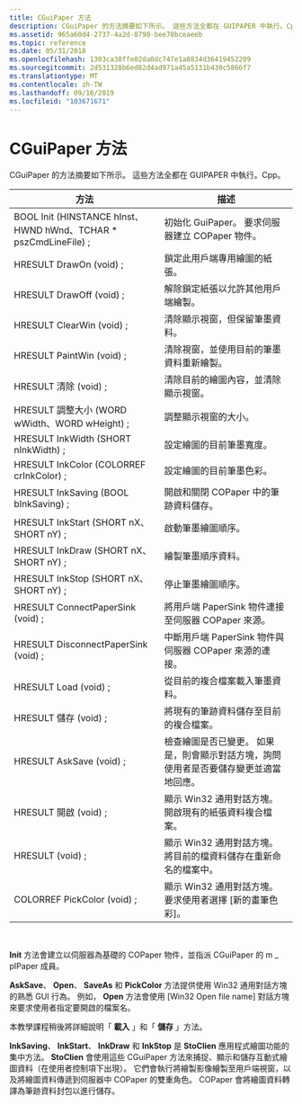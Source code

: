 ```yaml
---
title: CGuiPaper 方法
description: CGuiPaper 的方法摘要如下所示。 這些方法全都在 GUIPAPER 中執行。Cpp。
ms.assetid: 965a60d4-2737-4a2d-8790-bee70bceaeeb
ms.topic: reference
ms.date: 05/31/2018
ms.openlocfilehash: 1303ca38ffe02da0dc747e1a8834d36419452209
ms.sourcegitcommit: 2d531328b6ed82d4ad971a45a5131b430c5866f7
ms.translationtype: MT
ms.contentlocale: zh-TW
ms.lasthandoff: 09/16/2019
ms.locfileid: "103671671"
---
```

# <a name="cguipaper-methods"></a>CGuiPaper 方法

CGuiPaper 的方法摘要如下所示。 這些方法全都在 GUIPAPER 中執行。Cpp。



| 方法                                                         | 描述                                                                                                           |
|----------------------------------------------------------------|-----------------------------------------------------------------------------------------------------------------------|
| BOOL Init (HINSTANCE hInst、HWND hWnd、TCHAR \* pszCmdLineFile) ; | 初始化 GuiPaper。 要求伺服器建立 COPaper 物件。                                                     |
| HRESULT DrawOn (void) ;                                          | 鎖定此用戶端專用繪圖的紙張。                                                                   |
| HRESULT DrawOff (void) ;                                         | 解除鎖定紙張以允許其他用戶端繪製。                                                                         |
| HRESULT ClearWin (void) ;                                        | 清除顯示視窗，但保留筆墨資料。                                                                           |
| HRESULT PaintWin (void) ;                                        | 清除視窗，並使用目前的筆墨資料重新繪製。                                                                     |
| HRESULT 清除 (void) ;                                           | 清除目前的繪圖內容，並清除顯示視窗。                                                             |
| HRESULT 調整大小 (WORD wWidth、WORD wHeight) ;                     | 調整顯示視窗的大小。                                                                                           |
| HRESULT InkWidth (SHORT nInkWidth) ;                             | 設定繪圖的目前筆墨寬度。                                                                                   |
| HRESULT InkColor (COLORREF crInkColor) ;                         | 設定繪圖的目前筆墨色彩。                                                                                   |
| HRESULT InkSaving (BOOL bInkSaving) ;                            | 開啟和關閉 COPaper 中的筆跡資料儲存。                                                                          |
| HRESULT InkStart (SHORT nX、SHORT nY) ;                          | 啟動筆墨繪圖順序。                                                                                          |
| HRESULT InkDraw (SHORT nX、SHORT nY) ;                           | 繪製筆墨順序資料。                                                                                              |
| HRESULT InkStop (SHORT nX、SHORT nY) ;                           | 停止筆墨繪圖順序。                                                                                           |
| HRESULT ConnectPaperSink (void) ;                                | 將用戶端 PaperSink 物件連接至伺服器 COPaper 來源。                                                    |
| HRESULT DisconnectPaperSink (void) ;                             | 中斷用戶端 PaperSink 物件與伺服器 COPaper 來源的連接。                                                |
| HRESULT Load (void) ;                                            | 從目前的複合檔案載入筆墨資料。                                                                            |
| HRESULT 儲存 (void) ;                                            | 將現有的筆跡資料儲存至目前的複合檔案。                                                                     |
| HRESULT AskSave (void) ;                                         | 檢查繪圖是否已變更。 如果是，則會顯示對話方塊，詢問使用者是否要儲存變更並適當地回應。 |
| HRESULT 開啟 (void) ;                                            | 顯示 Win32 通用對話方塊。 開啟現有的紙張資料複合檔案。                                               |
| HRESULT (void) ;                                          | 顯示 Win32 通用對話方塊。 將目前的檔資料儲存在重新命名的檔案中。                                              |
| COLORREF PickColor (void) ;                                      | 顯示 Win32 通用對話方塊。 要求使用者選擇 [新的畫筆色彩]。                                                      |



 

**Init** 方法會建立以伺服器為基礎的 COPaper 物件，並指派 CGuiPaper 的 m \_ pIPaper 成員。

**AskSave**、 **Open**、 **SaveAs** 和 **PickColor** 方法提供使用 Win32 通用對話方塊的熟悉 GUI 行為。 例如， **Open** 方法會使用 [Win32 Open file name] 對話方塊來要求使用者指定要開啟的檔案名。

本教學課程稍後將詳細說明「 **載入** 」和「 **儲存** 」方法。

**InkSaving**、 **InkStart**、 **InkDraw** 和 **InkStop** 是 **StoClien** 應用程式繪圖功能的集中方法。 **StoClien** 會使用這些 CGuiPaper 方法來捕捉、顯示和儲存互動式繪圖資料（在使用者控制項下出現）。 它們會執行將繪製影像繪製至用戶端視窗，以及將繪圖資料傳遞到伺服器中 COPaper 的雙重角色。 COPaper 會將繪圖資料轉譯為筆跡資料封包以進行儲存。

 

 




